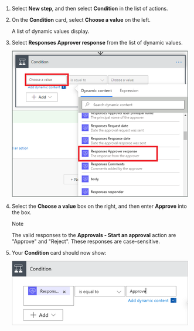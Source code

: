1. Select **New step**, and then select **Condition** in the list of actions.
1. On the **Condition** card, select **Choose a value** on the left.

   A list of dynamic values display.
   
1. Select **Responses Approver response** from the list of dynamic values.
  
    ![select response token](media/modern-approvals/search-for-response.png)
1. Select the **Choose a value** box on the right, and then enter **Approve** into the box.

   > [!NOTE]
   > The valid responses to the **Approvals - Start an approval** action are "Approve" and "Reject". These responses are case-sensitive.

1. Your **Condition** card should now show:

    ![View of the condition card](media/modern-approvals/response-condition-test.png "View of the condition card")
